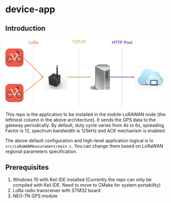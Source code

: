 # device-app

## Introduction

![Architecture of Bike-sharing System Based on LoRaWAN](arch.png)

This repo is the application to be installed in the mobile LoRAWAN node (the leftmost column in the above architecture). It sends the GPS data to the gateway periodically. By default, duty cycle varies from 4s to 6s, spreading Factor is 12, spectrum bandwidth is 125kHz and ACK mechanism is enabled.

The above default configuration and high-level application logical is in `src/LoRaWANMeasurement/main.c`. You can change them based on LoRaWAN regional parameters specification.

## Prerequisites
1. Windows 10 with Keil IDE installed (Currently the repo can only be compiled with Keil IDE. Need to move to CMake for system portability)
2. LoRa radio transceiver with STM32 board
3. NEO-7N GPS module
